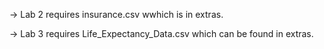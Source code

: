 -> Lab 2 requires insurance.csv wwhich is in extras.




-> Lab 3 requires Life_Expectancy_Data.csv which can be found in extras.
